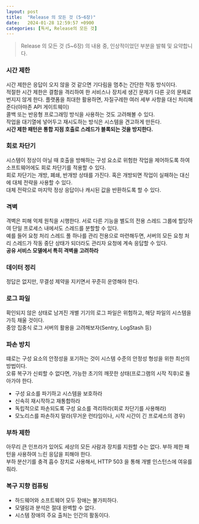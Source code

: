 ```yaml
---
layout: post
title:  "Release 의 모든 것 (5~6장)"
date:   2024-01-28 12:59:57 +0900
categories: [독서, Release의 모든 것]
---
```


> Release 의 모든 것 (5~6장) 의 내용 중, 인상적이었던 부분을 발췌 및 요약합니다.

### 시간 제한
시간 제한은 응답이 오지 않을 것 같으면 기다림을 멈추는 간단한 작동 방식이다.
<br><span>
적절한 시간 제한은 결함을 격리하여 한 서비스나 장치세 생긴 문제가 다른 곳의 문제로 번지지 않게 한다.
플랫폼을 최대한 활용하면, 자질구레한 여러 세부 사항을 대신 처리해준다(아마존 API 게이트웨이)
<br><span>
콜백 또는 반응형 프로그래밍 방식을 사용하는 것도 고려해볼 수 있다.
<br><span>
작업을 대기열에 넣어두고 재시도하는 방식은 시스템을 견고하게 만든다.
<br><span>
**시간 제한 패턴은 통합 지점 호출로 스레드가 블록되는 것을 방지한다.**

### 회로 차단기
시스템이 정상이 아닐 때 호출을 방해하는 구성 요소로 위험한 작업을 제어하도록 하여 소프트웨어에도 회로 차단기를 적용할 수 있다.
<br><span>
회로 차단기는 개방, 폐쇄, 반개방 상태를 가진다. 혹은 개방되면 작업이 실패하는 대신에 대체 전략을 사용할 수 있다.
<br><span>
대체 전략으로 마지막 정상 응답이나 캐시된 값을 반환하도록 할 수 있다.

### 격벽
격벽은 피해 억제 원칙을 시행한다. 서로 다른 기능을 별도의 전용 스레드 그룹에 할당하여 단일 프로세스 내에서도 스레드를 분할할 수 있다.
<br><span>
예를 들어 요청 처리 스레드 풀 하나를 관리 전용으로 마련해두면, 서버의 모든 요청 처리 스레드가 작동 중단 상태가 되더라도 관리자 요청에 계속 응답할 수 있다.
<br><span>
**공유 서비스 모델에서 특히 격벽을 고려하라**

### 데이터 정리
정답은 없지만, 무결성 제약을 지키면서 꾸준히 운영해야 한다.

### 로그 파일
확인되지 않은 상태로 남겨진 개별 기기의 로그 파일은 위험하고, 해당 파일의 시스템을 가득 채울 것이다.
<br><span>
중앙 집중식 로그 서버의 활용을 고려해보자(Sentry, LogStash 등)

###  파손 방치
떄로는 구성 요소의 안정성을 포기하는 것이 시스템 수준의 안정성 형성을 위한 최선의 방법이다.
<br><span>
오류 복구가 신뢰할 수 없다면, 가능한 초기의 깨끗한 상태(프로그램의 시작 직후)로 돌아가야 한다.
- 구성 요소를 파기하고 시스템을 보호하라
- 신속히 재시작하고 재통합하라
- 독립적으로 파손되도록 구성 요소를 격리하라(회로 차단기를 사용해라)
- 모노리스를 파손하지 말라(무거운 런타임이나, 시작 시간이 긴 프로세스의 경우)

### 부하 제한
아무리 큰 인프라가 있어도 세상의 모든 사람과 장치를 지원할 수는 없다. 부하 제한 패턴을 사용하여 느린 응답을 피해야 한다.
<br><span>
부하 분산기를 충격 흡수 장치로 사용해서, HTTP 503 을 통해 개별 인스턴스에 여유를 줘라.

### 복구 지향 컴퓨팅
- 하드웨어와 소프트웨어 모두 장애는 불가피하다.
- 모델링과 분석은 절대 완벽할 수 없다.
- 시스템 장애의 주요 출처는 인간의 활동이다.
